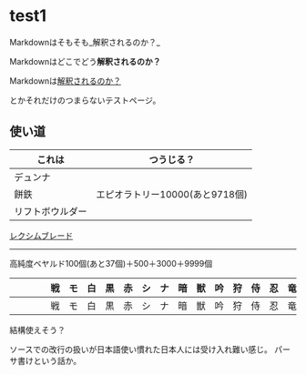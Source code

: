 # test1

Markdownはそもそも_解釈されるのか？_

Markdownはどこでどう**解釈されるのか？**

Markdownは[解釈されるのか？](index.html)

とかそれだけのつまらないテストページ。

## 使い道

|これは|つうじる？|
|----|----|
|デュンナ||
|餅鉄|エピオラトリー10000(あと9718個)|
|リフトボウルダー||

[レクシムブレード](http://wiki.ffo.jp/html/31314.html)

----

高純度ベヤルド100個(あと37個)＋500＋3000＋9999個

|     　　　|戦|モ|白|黒|赤|シ|ナ|暗|獣|吟|狩|侍|忍|竜|召|青|コ|か|踊|学|風|剣|
|---|---|---|---|---|---|---|---|---|---|---|---|---|---|---|---|---|---|---|---|---|---|---|
|     　　　|戦|モ|白|黒|赤|シ|ナ|暗|獣|吟|狩|侍|忍|竜|召|青|コ|か|踊|学|風|剣|

結構使えそう？

ソースでの改行の扱いが日本語使い慣れた日本人には受け入れ難い感じ。
パーサ書けという話か。
